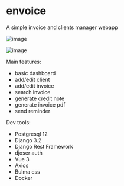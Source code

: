 # envoice
A simple invoice and clients manager webapp

![image](https://user-images.githubusercontent.com/17080117/121558694-2d1e8c00-ca16-11eb-9ea3-9b36cf0fc558.png)

![image](https://user-images.githubusercontent.com/17080117/121558867-5212ff00-ca16-11eb-9cb7-9f70056cd871.png)

Main features:
* basic dashboard
* add/edit client
* add/edit invoice
* search invoice
* generate credit note
* generate invoice pdf
* send reminder

Dev tools:
* Postgresql 12
* Django 3.2
* Django Rest Framework
* djoser auth
* Vue 3
* Axios
* Bulma css
* Docker
